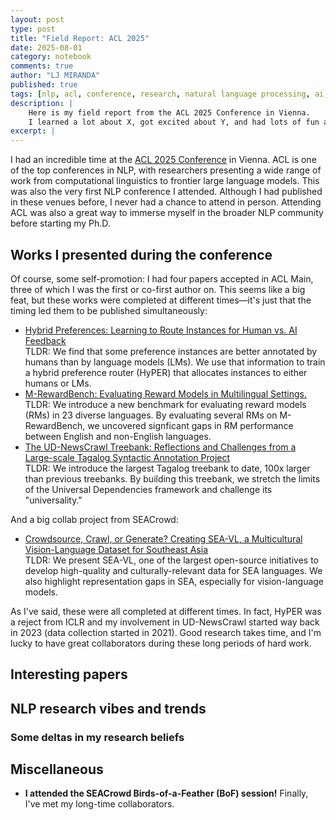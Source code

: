 ```yaml
---
layout: post
type: post
title: "Field Report: ACL 2025"
date: 2025-08-01
category: notebook
comments: true
author: "LJ MIRANDA"
published: true
tags: [nlp, acl, conference, research, natural language processing, ai, llm, reasoning]
description: |
    Here is my field report from the ACL 2025 Conference in Vienna.
    I learned a lot about X, got excited about Y, and had lots of fun all throughout!
excerpt: |
---
```


<span class="firstcharacter">I</span> had an incredible time at the [ACL 2025 Conference](https://2025.aclweb.org/) in Vienna.
ACL is one of the top conferences in NLP, with researchers presenting a wide range of work from computational linguistics to frontier large language models.
This was also the very first NLP conference I attended.
Although I had published in these venues before, I never had a chance to attend in person.
Attending ACL was also a great way to immerse myself in the broader NLP community before starting my Ph.D.

<!-- pictures of vienna and the place baby! -->


## Works I presented during the conference

Of course, some self-promotion: I had four papers accepted in ACL Main, three of which I was the first or co-first author on.
This seems like a big feat, but these works were completed at different times&mdash;it's just that the timing led them to be published simultaneously:

- [Hybrid Preferences: Learning to Route Instances for Human vs. AI Feedback](https://arxiv.org/abs/2410.19133)<br>TLDR: We find that some preference instances are better annotated by humans than by language models (LMs). We use that information to train a hybrid preference router (HyPER) that allocates instances to either humans or LMs.
- [M-RewardBench: Evaluating Reward Models in Multilingual Settings.](https://arxiv.org/abs/2410.15522)<br>TLDR: We introduce a new benchmark for evaluating reward models (RMs) in 23 diverse languages. By evaluating several RMs on M-RewardBench, we uncovered signficant gaps in RM performance between English and non-English languages.
- [The UD-NewsCrawl Treebank: Reflections and Challenges from a Large-scale Tagalog Syntactic Annotation Project](https://arxiv.org/abs/2505.20428)<br>TLDR: We introduce the largest Tagalog treebank to date, 100x larger than previous treebanks. 
By building this treebank, we stretch the limits of the Universal Dependencies framework and challenge its "universality."

And a big collab project from SEACrowd:

- [Crowdsource, Crawl, or Generate? Creating SEA-VL, a Multicultural Vision-Language Dataset for Southeast Asia](https://arxiv.org/abs/2503.07920)<br>TLDR: We present SEA-VL, one of the largest open-source initiatives to develop high-quality and culturally-relevant data for SEA languages. We also highlight representation gaps in SEA, especially for vision-language models.

As I've said, these were all completed at different times.
In fact, HyPER was a reject from ICLR and my involvement in UD-NewsCrawl started way back in 2023 (data collection started in 2021).
Good research takes time, and I'm lucky to have great collaborators during these long periods of hard work.

## Interesting papers



## NLP research vibes and trends


### Some deltas in my research beliefs



## Miscellaneous

* **I attended the SEACrowd Birds-of-a-Feather (BoF) session!** Finally, I've met my long-time collaborators.